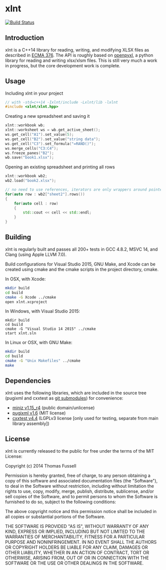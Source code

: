 xlnt
====

[![Build Status](https://travis-ci.org/tfussell/xlnt.svg)](https://travis-ci.org/tfussell/xlnt)

## Introduction
xlnt is a C++14 library for reading, writing, and modifying XLSX files as described in [ECMA 376](http://www.ecma-international.org/publications/standards/Ecma-376.htm). The API is roughly based on [openpyxl](https://bitbucket.org/openpyxl/openpyxl), a python library for reading and writing xlsx/xlsm files. This is still very much a work in progress, but the core development work is complete.

## Usage
Including xlnt in your project
```c++
// with -std=c++14 -Ixlnt/include -Lxlnt/lib -lxlnt
#include <xlnt/xlnt.hpp>
```

Creating a new spreadsheet and saving it
```c++
xlnt::workbook wb;
xlnt::worksheet ws = wb.get_active_sheet();
ws.get_cell("A1").set_value(5);
ws.get_cell("B2").set_value("string data");
ws.get_cell("C3").set_formula("=RAND()");
ws.merge_cells("C3:C4");
ws.freeze_panes("B2");
wb.save("book1.xlsx");
```

Opening an existing spreadsheet and printing all rows
```c++
xlnt::workbook wb2;
wb2.load("book2.xlsx");

// no need to use references, iterators are only wrappers around pointers to memory in the workbook
for(auto row : wb2["sheet2"].rows())
{
    for(auto cell : row)
    {
        std::cout << cell << std::endl;
    }
}
```

## Building
xlnt is regularly built and passes all 200+ tests in GCC 4.8.2, MSVC 14, and Clang (using Apple LLVM 7.0).

Build configurations for Visual Studio 2015, GNU Make, and Xcode can be created using cmake and the cmake scripts in the project directory, cmake.

In OSX, with Xcode:
```bash
mkdir build
cd build
cmake -G Xcode ../cmake
open xlnt.xcproject
```

In Windows, with Visual Studio 2015:
```batch
mkdir build
cd build
cmake -G "Visual Studio 14 2015" ../cmake
start xlnt.sln
```

In Linux or OSX, with GNU Make:
```bash
mkdir build
cd build
cmake -G "Unix Makefiles" ../cmake
make
```

## Dependencies
xlnt uses the following libraries, which are included in the source tree (pugixml and cxxtest as [git submodules](https://git-scm.com/book/en/v2/Git-Tools-Submodules#Cloning-a-Project-with-Submodules)) for convenience:
- [miniz v1.15_r4](https://code.google.com/p/miniz/) (public domain/unlicense)
- [pugixml v1.6](http://pugixml.org/) (MIT license)
- [cxxtest v4.4](http://cxxtest.com/) (LGPLv3 license [only used for testing, separate from main library assembly])

## License
xlnt is currently released to the public for free under the terms of the MIT License:

Copyright (c) 2014 Thomas Fussell

Permission is hereby granted, free of charge, to any person obtaining a copy
of this software and associated documentation files (the "Software"), to deal
in the Software without restriction, including without limitation the rights
to use, copy, modify, merge, publish, distribute, sublicense, and/or sell
copies of the Software, and to permit persons to whom the Software is
furnished to do so, subject to the following conditions:

The above copyright notice and this permission notice shall be included in
all copies or substantial portions of the Software.

THE SOFTWARE IS PROVIDED "AS IS", WITHOUT WARRANTY OF ANY KIND, EXPRESS OR
IMPLIED, INCLUDING BUT NOT LIMITED TO THE WARRANTIES OF MERCHANTABILITY,
FITNESS FOR A PARTICULAR PURPOSE AND NONINFRINGEMENT. IN NO EVENT SHALL THE
AUTHORS OR COPYRIGHT HOLDERS BE LIABLE FOR ANY CLAIM, DAMAGES OR OTHER
LIABILITY, WHETHER IN AN ACTION OF CONTRACT, TORT OR OTHERWISE, ARISING FROM,
OUT OF OR IN CONNECTION WITH THE SOFTWARE OR THE USE OR OTHER DEALINGS IN
THE SOFTWARE.
